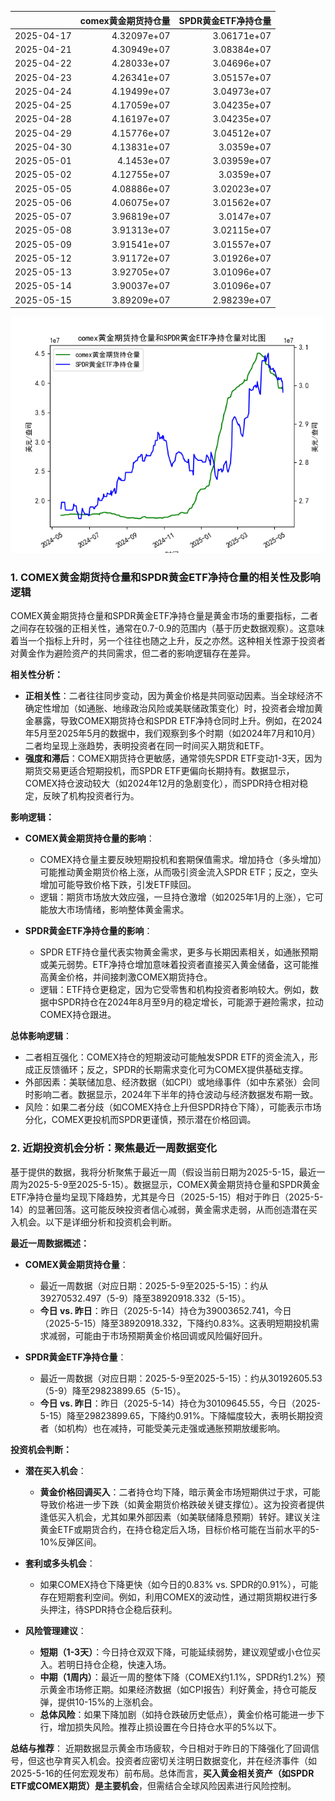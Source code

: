 |            |   comex黄金期货持仓量 |   SPDR黄金ETF净持仓量 |
|:-----------|----------------------:|----------------------:|
| 2025-04-17 |           4.32097e+07 |           3.06171e+07 |
| 2025-04-21 |           4.30949e+07 |           3.08384e+07 |
| 2025-04-22 |           4.28033e+07 |           3.04696e+07 |
| 2025-04-23 |           4.26341e+07 |           3.05157e+07 |
| 2025-04-24 |           4.19499e+07 |           3.04973e+07 |
| 2025-04-25 |           4.17059e+07 |           3.04235e+07 |
| 2025-04-28 |           4.16197e+07 |           3.04235e+07 |
| 2025-04-29 |           4.15776e+07 |           3.04512e+07 |
| 2025-04-30 |           4.13831e+07 |           3.0359e+07  |
| 2025-05-01 |           4.1453e+07  |           3.03959e+07 |
| 2025-05-02 |           4.12755e+07 |           3.0359e+07  |
| 2025-05-05 |           4.08886e+07 |           3.02023e+07 |
| 2025-05-06 |           4.06075e+07 |           3.01562e+07 |
| 2025-05-07 |           3.96819e+07 |           3.0147e+07  |
| 2025-05-08 |           3.91313e+07 |           3.02115e+07 |
| 2025-05-09 |           3.91541e+07 |           3.01557e+07 |
| 2025-05-12 |           3.91172e+07 |           3.01926e+07 |
| 2025-05-13 |           3.92705e+07 |           3.01096e+07 |
| 2025-05-14 |           3.90037e+07 |           3.01096e+07 |
| 2025-05-15 |           3.89209e+07 |           2.98239e+07 |

![图](comex_gold_SPDR.png)

### 1. COMEX黄金期货持仓量和SPDR黄金ETF净持仓量的相关性及影响逻辑

COMEX黄金期货持仓量和SPDR黄金ETF净持仓量是黄金市场的重要指标，二者之间存在较强的正相关性，通常在0.7-0.9的范围内（基于历史数据观察）。这意味着当一个指标上升时，另一个往往也随之上升，反之亦然。这种相关性源于投资者对黄金作为避险资产的共同需求，但二者的影响逻辑存在差异。

**相关性分析：**
- **正相关性**：二者往往同步变动，因为黄金价格是共同驱动因素。当全球经济不确定性增加（如通胀、地缘政治风险或美联储政策变化）时，投资者会增加黄金暴露，导致COMEX期货持仓和SPDR ETF净持仓同时上升。例如，在2024年5月至2025年5月的数据中，我们观察到多个时期（如2024年7月和10月）二者均呈现上涨趋势，表明投资者在同一时间买入期货和ETF。
- **强度和滞后**：COMEX期货持仓更敏感，通常领先SPDR ETF变动1-3天，因为期货交易更适合短期投机，而SPDR ETF更偏向长期持有。数据显示，COMEX持仓波动较大（如2024年12月的急剧变化），而SPDR持仓相对稳定，反映了机构投资者行为。

**影响逻辑：**
- **COMEX黄金期货持仓量的影响**：
  - COMEX持仓量主要反映短期投机和套期保值需求。增加持仓（多头增加）可能推动黄金期货价格上涨，从而吸引资金流入SPDR ETF；反之，空头增加可能导致价格下跌，引发ETF赎回。
  - 逻辑：期货市场放大效应强，一旦持仓激增（如2025年1月的上涨），它可能放大市场情绪，影响整体黄金需求。
  
- **SPDR黄金ETF净持仓量的影响**：
  - SPDR ETF持仓量代表实物黄金需求，更多与长期因素相关，如通胀预期或美元弱势。ETF净持仓增加意味着投资者直接买入黄金储备，这可能推高黄金价格，并间接刺激COMEX期货持仓。
  - 逻辑：ETF持仓更稳定，因为它受零售和机构投资者影响较大。例如，数据中SPDR持仓在2024年8月至9月的稳定增长，可能源于避险需求，拉动COMEX持仓跟进。

**总体影响逻辑**：
- 二者相互强化：COMEX持仓的短期波动可能触发SPDR ETF的资金流入，形成正反馈循环；反之，SPDR的长期需求变化可为COMEX提供基础支撑。
- 外部因素：美联储加息、经济数据（如CPI）或地缘事件（如中东紧张）会同时影响二者。数据显示，2024年下半年的持仓波动与经济数据发布期一致。
- 风险：如果二者分歧（如COMEX持仓上升但SPDR持仓下降），可能表示市场分化，COMEX更投机而SPDR更谨慎，预示潜在价格回调。

### 2. 近期投资机会分析：聚焦最近一周数据变化

基于提供的数据，我将分析聚焦于最近一周（假设当前日期为2025-5-15，最近一周为2025-5-9至2025-5-15）。数据显示，COMEX黄金期货持仓量和SPDR黄金ETF净持仓量均呈现下降趋势，尤其是今日（2025-5-15）相对于昨日（2025-5-14）的显著回落。这可能反映投资者信心减弱，黄金需求走弱，从而创造潜在买入机会。以下是详细分析和投资机会判断。

**最近一周数据概述：**
- **COMEX黄金期货持仓量**：
  - 最近一周数据（对应日期：2025-5-9至2025-5-15）：约从39270532.497（5-9）降至38920918.332（5-15）。
  - **今日 vs. 昨日**：昨日（2025-5-14）持仓为39003652.741，今日（2025-5-15）降至38920918.332，下降约0.83%。这表明短期投机需求减弱，可能由于市场预期黄金价格回调或风险偏好回升。
  
- **SPDR黄金ETF净持仓量**：
  - 最近一周数据（对应日期：2025-5-9至2025-5-15）：约从30192605.53（5-9）降至29823899.65（5-15）。
  - **今日 vs. 昨日**：昨日（2025-5-14）持仓为30109645.55，今日（2025-5-15）降至29823899.65，下降约0.91%。下降幅度较大，表明长期投资者（如机构）也在减持，可能受美元走强或通胀预期放缓影响。

**投资机会判断：**
- **潜在买入机会**：
  - **黄金价格回调买入**：二者持仓均下降，暗示黄金市场短期供过于求，可能导致价格进一步下跌（如黄金期货价格跌破关键支撑位）。这为投资者提供逢低买入机会，尤其如果外部因素（如美联储降息预期）转好。建议关注黄金ETF或期货合约，在持仓稳定后入场，目标价格可能在当前水平的5-10%反弹区间。
  
- **套利或多头机会**：
  - 如果COMEX持仓下降更快（如今日的0.83% vs. SPDR的0.91%），可能存在短期套利空间。例如，利用COMEX的波动性，通过期货期权进行多头押注，待SPDR持仓企稳后获利。
  
- **风险管理建议**：
  - **短期（1-3天）**：今日持仓双双下降，可能延续弱势，建议观望或小仓位买入。若明日持仓企稳，快速入场。
  - **中期（1周内）**：最近一周的整体下降（COMEX约1.1%，SPDR约1.2%）预示黄金市场修正期。如果经济数据（如CPI报告）利好黄金，持仓可能反弹，提供10-15%的上涨机会。
  - **总体风险**：如果下降加剧（如持仓跌破历史低点），黄金价格可能进一步下行，增加损失风险。推荐止损设置在今日持仓水平的5%以下。

**总结与推荐**：
近期数据显示黄金市场疲软，今日相对于昨日的下降强化了回调信号，但这也孕育买入机会。投资者应密切关注明日数据变化，并在经济事件（如2025-5-16的任何宏观发布）前布局。总体而言，**买入黄金相关资产（如SPDR ETF或COMEX期货）是主要机会**，但需结合全球风险因素进行风险控制。
